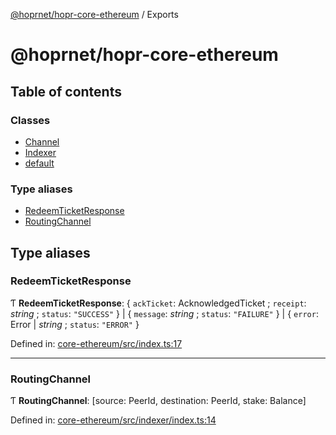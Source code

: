 [@hoprnet/hopr-core-ethereum](README.md) / Exports

# @hoprnet/hopr-core-ethereum

## Table of contents

### Classes

- [Channel](classes/channel.md)
- [Indexer](classes/indexer.md)
- [default](classes/default.md)

### Type aliases

- [RedeemTicketResponse](modules.md#redeemticketresponse)
- [RoutingChannel](modules.md#routingchannel)

## Type aliases

### RedeemTicketResponse

Ƭ **RedeemTicketResponse**: { `ackTicket`: AcknowledgedTicket ; `receipt`: *string* ; `status`: ``"SUCCESS"``  } \| { `message`: *string* ; `status`: ``"FAILURE"``  } \| { `error`: Error \| *string* ; `status`: ``"ERROR"``  }

Defined in: [core-ethereum/src/index.ts:17](https://github.com/jlherren/hoprnet/blob/master/packages/core-ethereum/src/index.ts#L17)

___

### RoutingChannel

Ƭ **RoutingChannel**: [source: PeerId, destination: PeerId, stake: Balance]

Defined in: [core-ethereum/src/indexer/index.ts:14](https://github.com/jlherren/hoprnet/blob/master/packages/core-ethereum/src/indexer/index.ts#L14)
